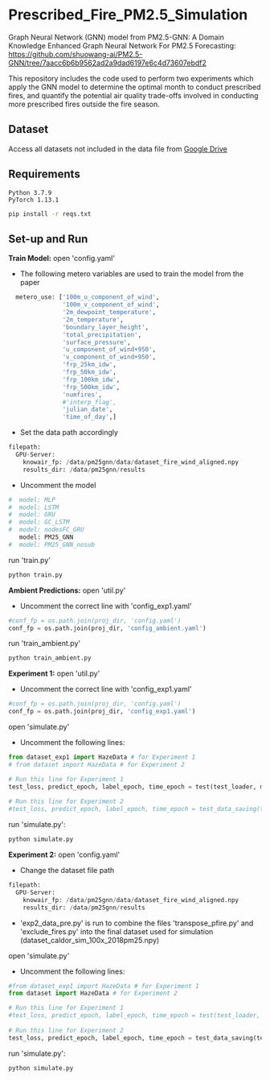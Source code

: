 # Prescribed_Fire_PM2.5_Simulation

Graph Neural Network (GNN) model from PM2.5-GNN: A Domain Knowledge Enhanced Graph Neural Network For PM2.5 Forecasting: https://github.com/shuowang-ai/PM2.5-GNN/tree/7aacc6b6b9562ad2a9dad6197e6c4d73607ebdf2

This repository includes the code used to perform two experiments which apply the GNN model to determine the optimal month to conduct prescribed fires, and quantify the potential air quality trade-offs involved in conducting more prescribed fires outside the fire season.


## Dataset

Access all datasets not included in the data file from [Google Drive](https://drive.google.com/drive/folders/1JMv5cqvuq7A9DSHvChQ8R4MUhvrKY6Fe?usp=sharing)

## Requirements

```
Python 3.7.9
PyTorch 1.13.1
```

```bash
pip install -r reqs.txt
```

## Set-up and Run
**Train Model:**
open 'config.yaml'

- The following metero variables are used to train the model from the paper

```python
  metero_use: ['100m_u_component_of_wind',
               '100m_v_component_of_wind',
               '2m_dewpoint_temperature',
               '2m_temperature',
               'boundary_layer_height',
               'total_precipitation',
               'surface_pressure',
               'u_component_of_wind+950',
               'v_component_of_wind+950',
               'frp_25km_idw',
               'frp_50km_idw',
               'frp_100km_idw',
               'frp_500km_idw',
               'numfires',
               #'interp_flag',
               'julian_date',
               'time_of_day',]
```
- Set the data path accordingly

```python
filepath:
  GPU-Server:
    knowair_fp: /data/pm25gnn/data/dataset_fire_wind_aligned.npy
    results_dir: /data/pm25gnn/results
```

- Uncomment the model 

```python
#  model: MLP
#  model: LSTM
#  model: GRU
#  model: GC_LSTM
#  model: nodesFC_GRU
   model: PM25_GNN
#  model: PM25_GNN_nosub
```

run 'train.py'
```bash
python train.py
```

**Ambient Predictions:**
open 'util.py'

- Uncomment the correct line with 'config_exp1.yaml'
```python
#conf_fp = os.path.join(proj_dir, 'config.yaml')
conf_fp = os.path.join(proj_dir, 'config_ambient.yaml')
```

run 'train_ambient.py'
```bash
python train_ambient.py
```

**Experiment 1:**
open 'util.py'

- Uncomment the correct line with 'config_exp1.yaml'
```python
#conf_fp = os.path.join(proj_dir, 'config.yaml')
conf_fp = os.path.join(proj_dir, 'config_exp1.yaml')
```

open 'simulate.py'

- Uncomment the following lines:

```python
from dataset_exp1 import HazeData # for Experiment 1
# from dataset import HazeData # for Experiment 2
```

```python
# Run this line for Experiment 1
test_loss, predict_epoch, label_epoch, time_epoch = test(test_loader, model) 
    
# Run this line for Experiment 2
#test_loss, predict_epoch, label_epoch, time_epoch = test_data_saving(test_loader, model)
```

run 'simulate.py':
```bash
python simulate.py
```

**Experiment 2:**
open 'config.yaml'

- Change the dataset file path

```python
filepath:
  GPU-Server:
    knowair_fp: /data/pm25gnn/data/dataset_fire_wind_aligned.npy
    results_dir: /data/pm25gnn/results
```

- 'exp2_data_pre.py' is run to combine the files 'transpose_pfire.py' and 'exclude_fires.py' into the final dataset used for simulation (dataset_caldor_sim_100x_2018pm25.npy)

open 'simulate.py'

- Uncomment the following lines:

```python
#from dataset_exp1 import HazeData # for Experiment 1
from dataset import HazeData # for Experiment 2
```

```python
# Run this line for Experiment 1
#test_loss, predict_epoch, label_epoch, time_epoch = test(test_loader, model) 
    
# Run this line for Experiment 2
test_loss, predict_epoch, label_epoch, time_epoch = test_data_saving(test_loader, model)
```

run 'simulate.py':
```bash
python simulate.py
```
